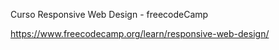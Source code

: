 Curso Responsive Web Design - freecodeCamp

https://www.freecodecamp.org/learn/responsive-web-design/